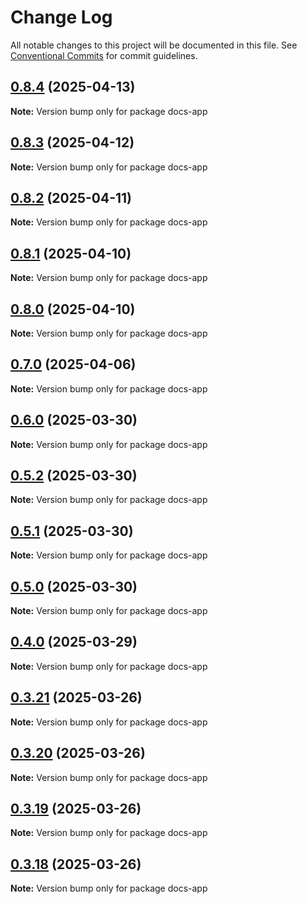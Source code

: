 # Change Log

All notable changes to this project will be documented in this file.
See [Conventional Commits](https://conventionalcommits.org) for commit guidelines.

## [0.8.4](https://github.com/ByteCrazy/chameleon/compare/v0.8.3...v0.8.4) (2025-04-13)

**Note:** Version bump only for package docs-app

## [0.8.3](https://github.com/ByteCrazy/chameleon/compare/v0.8.2...v0.8.3) (2025-04-12)

**Note:** Version bump only for package docs-app

## [0.8.2](https://github.com/ByteCrazy/chameleon/compare/v0.8.1...v0.8.2) (2025-04-11)

**Note:** Version bump only for package docs-app

## [0.8.1](https://github.com/ByteCrazy/chameleon/compare/v0.8.0...v0.8.1) (2025-04-10)

**Note:** Version bump only for package docs-app

## [0.8.0](https://github.com/ByteCrazy/chameleon/compare/v0.7.0...v0.8.0) (2025-04-10)

**Note:** Version bump only for package docs-app

## [0.7.0](https://github.com/ByteCrazy/chameleon/compare/v0.6.0...v0.7.0) (2025-04-06)

**Note:** Version bump only for package docs-app

## [0.6.0](https://github.com/ByteCrazy/chameleon/compare/v0.5.2...v0.6.0) (2025-03-30)

**Note:** Version bump only for package docs-app

## [0.5.2](https://github.com/ByteCrazy/chameleon/compare/v0.5.1...v0.5.2) (2025-03-30)

**Note:** Version bump only for package docs-app

## [0.5.1](https://github.com/ByteCrazy/chameleon/compare/v0.5.0...v0.5.1) (2025-03-30)

**Note:** Version bump only for package docs-app

## [0.5.0](https://github.com/ByteCrazy/chameleon/compare/v0.4.0...v0.5.0) (2025-03-30)

**Note:** Version bump only for package docs-app

## [0.4.0](https://github.com/ByteCrazy/chameleon/compare/v0.3.21...v0.4.0) (2025-03-29)

**Note:** Version bump only for package docs-app

## [0.3.21](https://github.com/ByteCrazy/chameleon/compare/v0.3.20...v0.3.21) (2025-03-26)

**Note:** Version bump only for package docs-app

## [0.3.20](https://github.com/ByteCrazy/chameleon/compare/v0.3.19...v0.3.20) (2025-03-26)

**Note:** Version bump only for package docs-app

## [0.3.19](https://github.com/ByteCrazy/chameleon/compare/v0.3.18...v0.3.19) (2025-03-26)

**Note:** Version bump only for package docs-app

## [0.3.18](https://github.com/ByteCrazy/chameleon/compare/v0.3.17...v0.3.18) (2025-03-26)

**Note:** Version bump only for package docs-app
